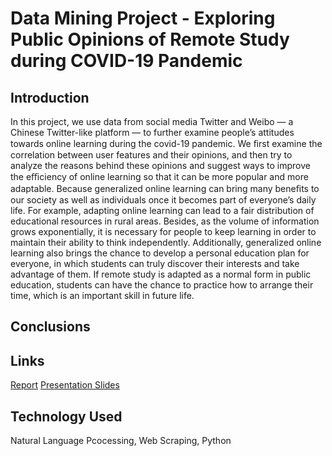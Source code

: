 # Data Mining Project - Exploring Public Opinions of Remote Study during COVID-19 Pandemic

## Introduction
In this project, we use data from social media Twitter and Weibo — a Chinese Twitter-like platform — to further examine people’s attitudes towards online learning during the covid-19 pandemic. We ﬁrst examine the correlation between user features and their opinions, and then try to analyze the reasons behind these opinions and suggest ways to improve the eﬃciency of online learning so that it can be more popular and more adaptable. Because generalized online learning can bring many beneﬁts to our society as well as individuals once it becomes part of everyone’s daily life. For example, adapting online learning can lead to a fair distribution of educational resources in rural areas. Besides, as the volume of information grows exponentially, it is necessary for people to keep learning in order to maintain their ability to think independently. Additionally, generalized online learning also brings the chance to develop a personal education plan for everyone, in which students can truly discover their interests and take advantage of them. If remote study is adapted as a normal form in public education, students can have the chance to practice how to arrange their time, which is an important skill in future life.

## Conclusions

## Links
[Report](https://docs.google.com/document/d/1KoEKfsgh7cFqkyfid45hh5J91Up4lcrWa7KxKcba4tY/edit?usp=sharing)
[Presentation Slides](https://docs.google.com/presentation/d/1D4tXdYYIuCH6KIYtRPDNB5ikmIUnyHM-tlQwYYOLBeQ/edit?usp=sharing)

## Technology Used
Natural Language Pcocessing, Web Scraping, Python
